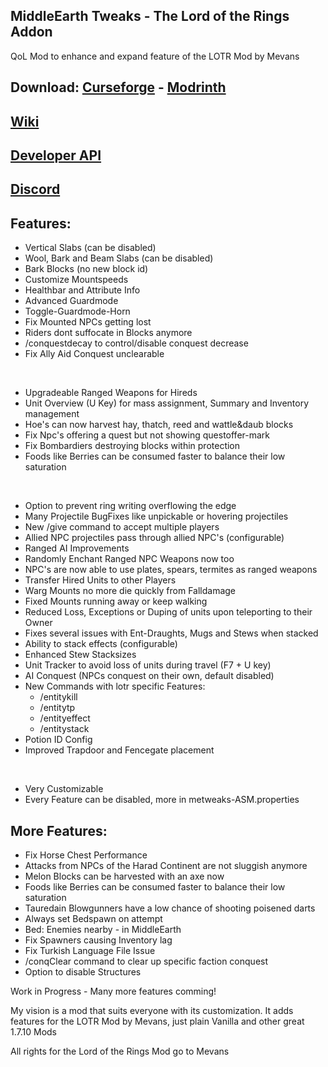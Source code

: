 ## MiddleEarth Tweaks - The Lord of the Rings Addon
QoL Mod to enhance and expand feature of the LOTR Mod by Mevans
## Download: [Curseforge](https://www.curseforge.com/minecraft/mc-mods/lotr-middleearth-tweaks) - [Modrinth](https://modrinth.com/mod/middleearth-tweaks)
## [Wiki](https://github.com/Javanosa/MiddleEarth-Tweaks/blob/main/Wiki.md)
## [Developer API](https://github.com/Javanosa/MiddleEarth-Tweaks/blob/main/MeTweaksAPI.java)
## [Discord](https://discord.gg/maHfVhGaah)

## Features:
- Vertical Slabs (can be disabled)
- Wool, Bark and Beam Slabs (can be disabled)
- Bark Blocks (no new block id) 
- Customize Mountspeeds
- Healthbar and Attribute Info 
- Advanced Guardmode 
- Toggle-Guardmode-Horn
- Fix Mounted NPCs getting lost 
- Riders dont suffocate in Blocks anymore
- /conquestdecay to control/disable conquest decrease 
- Fix Ally Aid Conquest unclearable
  
&nbsp;
- Upgradeable Ranged Weapons for Hireds
- Unit Overview (U Key) for mass assignment, Summary and Inventory management
- Hoe's can now harvest hay, thatch, reed and wattle&daub blocks
- Fix Npc's offering a quest but not showing questoffer-mark
- Fix Bombardiers destroying blocks within protection
- Foods like Berries can be consumed faster to balance their low saturation
  
&nbsp;
- Option to prevent ring writing overflowing the edge
- Many Projectile BugFixes like unpickable or hovering projectiles
- New /give command to accept multiple players
- Allied NPC projectiles pass through allied NPC's (configurable)
- Ranged AI Improvements
- Randomly Enchant Ranged NPC Weapons now too
- NPC's are now able to use plates, spears, termites as ranged weapons
- Transfer Hired Units to other Players
- Warg Mounts no more die quickly from Falldamage
- Fixed Mounts running away or keep walking
- Reduced Loss, Exceptions or Duping of units upon teleporting to their Owner
- Fixes several issues with Ent-Draughts, Mugs and Stews when stacked
- Ability to stack effects (configurable)
- Enhanced Stew Stacksizes
- Unit Tracker to avoid loss of units during travel (F7 + U key)
- AI Conquest (NPCs conquest on their own, default disabled)
- New Commands with lotr specific Features:
  - /entitykill
  - /entitytp
  - /entityeffect
  - /entitystack
- Potion ID Config 
- Improved Trapdoor and Fencegate placement  
  
&nbsp;
- Very Customizable 
- Every Feature can be disabled, more in metweaks-ASM.properties
  

## More Features:

- Fix Horse Chest Performance 
- Attacks from NPCs of the Harad Continent are not sluggish anymore
- Melon Blocks can be harvested with an axe now
- Foods like Berries can be consumed faster to balance their low saturation
- Tauredain Blowgunners have a low chance of shooting poisened darts
- Always set Bedspawn on attempt 
- Bed: Enemies nearby - in MiddleEarth 
- Fix Spawners causing Inventory lag
- Fix Turkish Language File Issue 
- /conqClear command to clear up specific faction conquest
- Option to disable Structures
  

Work in Progress - Many more features comming! 
 
My vision is a mod that suits everyone with its customization. It adds features for the LOTR Mod by Mevans, just plain Vanilla and other great 1.7.10 Mods

 
All rights for the Lord of the Rings Mod go to Mevans
